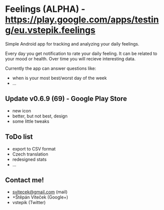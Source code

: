 Feelings (ALPHA) - https://play.google.com/apps/testing/eu.vstepik.feelings
========

Simple Android app for tracking and analyzing your daily feelings.

Every day you get notification to rate your daily feeling. It can be related to your mood or health. Over time you will recieve interesting data.

Currently the app can answer questions like:
- when is your most best/worst day of the week
- ...

Update v0.6.9 (69) - Google Play Store
-----------
- new icon
- better, but not best, design
- some little tweaks

ToDo list
-----------
- export to CSV format
- Czech translation
- redesigned stats
- ...

Contact me!
-----------
- svitecek@gmail.com (mail)
- +Štěpán Víteček (Google+)
- vstepik (Twitter)

